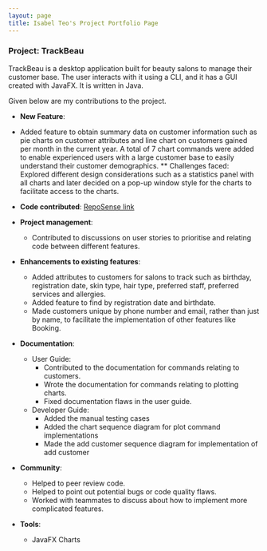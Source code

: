 ```yaml
---
layout: page
title: Isabel Teo's Project Portfolio Page
---
```


### Project: TrackBeau

TrackBeau is a desktop application built for beauty salons to manage their customer base. The user interacts with it using a CLI, and it has a GUI created with JavaFX. It is written in Java.

Given below are my contributions to the project.

* **New Feature**: 
* Added feature to obtain summary data on customer information such as pie charts on customer attributes and line chart on customers gained per month in the current year. A total of 7 chart commands were added to enable experienced users with a large customer base to easily understand their customer demographics.
** Challenges faced: Explored different design considerations such as a statistics panel with all charts and later decided on a pop-up window style for the charts to facilitate access to the charts. 

* **Code contributed**: [RepoSense link](https://nus-cs2103-ay2122s2.github.io/tp-dashboard/?search=&sort=groupTitle&sortWithin=title&timeframe=commit&mergegroup=&groupSelect=groupByRepos&breakdown=true&checkedFileTypes=docs~functional-code~test-code~other&since=2022-02-18&tabOpen=true&tabType=authorship&tabAuthor=isabelteo&tabRepo=AY2122S2-CS2103-F11-3%2Ftp%5Bmaster%5D&authorshipIsMergeGroup=false&authorshipFileTypes=docs~functional-code~test-code~other&authorshipIsBinaryFileTypeChecked=false)

* **Project management**:
    * Contributed to discussions on user stories to prioritise and relating code between different features.

* **Enhancements to existing features**:
    * Added attributes to customers for salons to track such as birthday, registration date, skin type, hair type, preferred staff, preferred services and allergies.
    * Added feature to find by registration date and birthdate.
    * Made customers unique by phone number and email, rather than just by name, to facilitate the implementation of other features like Booking.
   
* **Documentation**:
    * User Guide:
        * Contributed to the documentation for commands relating to customers.
        * Wrote the documentation for commands relating to plotting charts.
        * Fixed documentation flaws in the user guide.
    * Developer Guide:
        * Added the manual testing cases
        * Added the chart sequence diagram for plot command implementations
        * Made the add customer sequence diagram for implementation of add customer

* **Community**:
    * Helped to peer review code.
    * Helped to point out potential bugs or code quality flaws.
    * Worked with teammates to discuss about how to implement more complicated features.

* **Tools**:
    * JavaFX Charts
